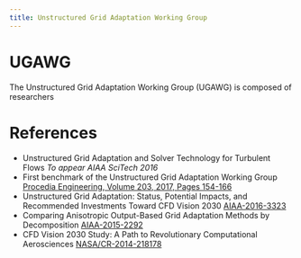```yaml
---
title: Unstructured Grid Adaptation Working Group
---
```


# UGAWG
The Unstructured Grid Adaptation Working Group (UGAWG) is composed
of researchers

# References
- Unstructured Grid Adaptation and Solver Technology for Turbulent Flows *To appear AIAA SciTech 2016*
- First benchmark of the Unstructured Grid Adaptation Working Group [Procedia Engineering, Volume 203, 2017, Pages 154-166](https://doi.org/10.1016/j.proeng.2017.09.800)
- Unstructured Grid Adaptation: Status, Potential
Impacts, and Recommended Investments Toward
CFD Vision 2030 [AIAA-2016-3323](https://arc.aiaa.org/doi/abs/10.2514/6.2016-3323)
- Comparing Anisotropic Output-Based Grid Adaptation Methods by Decomposition [AIAA-2015-2292](https://arc.aiaa.org/doi/abs/10.2514/6.2015-2292)
- CFD Vision 2030 Study: A Path to Revolutionary Computational Aerosciences [NASA/CR-2014-218178](https://ntrs.nasa.gov/search.jsp?R=20140003093)